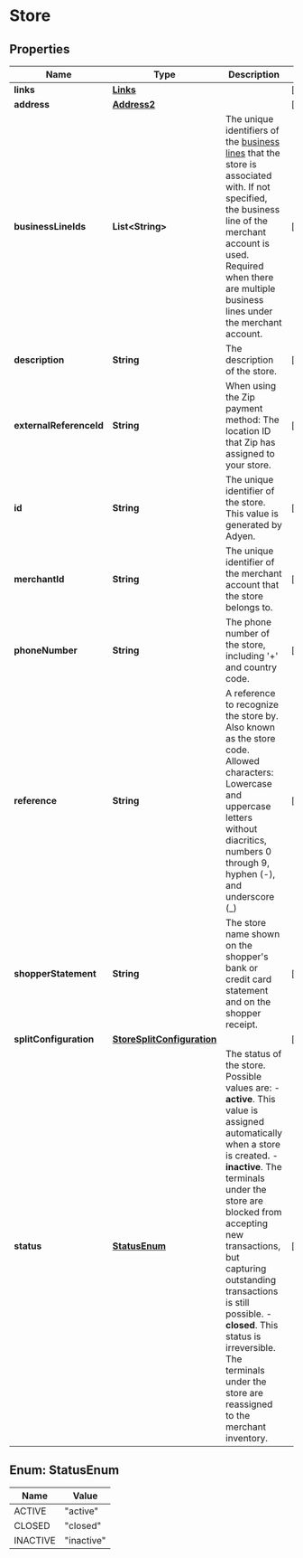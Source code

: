 

# Store


## Properties

Name | Type | Description | Notes
------------ | ------------- | ------------- | -------------
**links** | [**Links**](Links.md) |  |  [optional]
**address** | [**Address2**](Address2.md) |  |  [optional]
**businessLineIds** | **List&lt;String&gt;** | The unique identifiers of the [business lines](https://docs.adyen.com/api-explorer/#/legalentity/latest/post/businesslines__resParam_id) that the store is associated with.  If not specified, the business line of the merchant account is used. Required when there are multiple business lines under the merchant account. |  [optional]
**description** | **String** | The description of the store. |  [optional]
**externalReferenceId** | **String** | When using the Zip payment method: The location ID that Zip has assigned to your store. |  [optional]
**id** | **String** | The unique identifier of the store. This value is generated by Adyen. |  [optional]
**merchantId** | **String** | The unique identifier of the merchant account that the store belongs to. |  [optional]
**phoneNumber** | **String** | The phone number of the store, including &#39;+&#39; and country code. |  [optional]
**reference** | **String** | A reference to recognize the store by. Also known as the store code.  Allowed characters: Lowercase and uppercase letters without diacritics, numbers 0 through 9, hyphen (-), and underscore (_) |  [optional]
**shopperStatement** | **String** | The store name shown on the shopper&#39;s bank or credit card statement and on the shopper receipt. |  [optional]
**splitConfiguration** | [**StoreSplitConfiguration**](StoreSplitConfiguration.md) |  |  [optional]
**status** | [**StatusEnum**](#StatusEnum) | The status of the store. Possible values are:  - **active**. This value is assigned automatically when a store is created.  - **inactive**. The terminals under the store are blocked from accepting new transactions, but capturing outstanding transactions is still possible. - **closed**. This status is irreversible. The terminals under the store are reassigned to the merchant inventory. |  [optional]



## Enum: StatusEnum

Name | Value
---- | -----
ACTIVE | &quot;active&quot;
CLOSED | &quot;closed&quot;
INACTIVE | &quot;inactive&quot;



